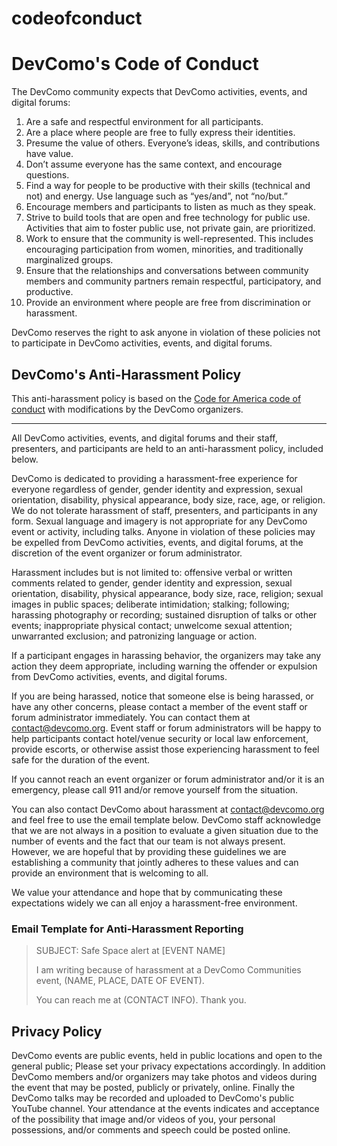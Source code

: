 codeofconduct
=============

# DevComo's Code of Conduct

The DevComo community expects that DevComo activities, events, and digital forums:

1. Are a safe and respectful environment for all participants.
2. Are a place where people are free to fully express their identities.
3. Presume the value of others. Everyone’s ideas, skills, and contributions have value.
4. Don’t assume everyone has the same context, and encourage questions.
5. Find a way for people to be productive with their skills (technical and not) and energy. Use language such as “yes/and”, not “no/but.”
6. Encourage members and participants to listen as much as they speak.
7. Strive to build tools that are open and free technology for public use. Activities that aim to foster public use, not private gain, are prioritized.
8. Work to ensure that the community is well-represented. This includes encouraging participation from women, minorities, and traditionally marginalized groups. 
9. Ensure that the relationships and conversations between community members and community partners remain respectful, participatory, and productive.
10. Provide an environment where people are free from discrimination or harassment.

DevComo reserves the right to ask anyone in violation of these policies not to participate in DevComo activities, events, and digital forums.

## DevComo's Anti-Harassment Policy

This anti-harassment policy is based on the [Code for America code of conduct](https://github.com/codeforamerica/codeofconduct/blob/master/README.md) with modifications by the DevComo organizers.

* * * 

All DevComo activities, events, and digital forums and their staff, presenters, and participants are held to an anti-harassment policy, included below.

DevComo is dedicated to providing a harassment-free experience for everyone regardless of gender, gender identity and expression, sexual orientation, disability, physical appearance, body size, race, age, or religion. We do not tolerate harassment of staff, presenters, and participants in any form. Sexual language and imagery is not appropriate for any DevComo event or activity, including talks. Anyone in violation of these policies may be expelled from DevComo activities, events, and digital forums, at the discretion of the event organizer or forum administrator.

Harassment includes but is not limited to: offensive verbal or written comments related to gender, gender identity and expression, sexual orientation, disability, physical appearance, body size, race, religion; sexual images in public spaces; deliberate intimidation; stalking; following; harassing photography or recording; sustained disruption of talks or other events; inappropriate physical contact; unwelcome sexual attention; unwarranted exclusion; and patronizing language or action.

If a participant engages in harassing behavior, the organizers may take any action they deem appropriate, including warning the offender or expulsion from DevComo activities, events, and digital forums. 

If you are being harassed, notice that someone else is being harassed, or have any other concerns, please contact a member of the event staff or forum administrator immediately. You can contact them at [contact@devcomo.org](mailto:contact@devcomo.org). Event staff or forum administrators will be happy to help participants contact hotel/venue security or local law enforcement, provide escorts, or otherwise assist those experiencing harassment to feel safe for the duration of the event.

If you cannot reach an event organizer or forum administrator and/or it is an emergency, please call 911 and/or remove yourself from the situation. 

You can also contact DevComo about harassment at [contact@devcomo.org](mailto:contact@devcomo.org) and feel free to use the email template below. DevComo staff acknowledge that we are not always in a position to evaluate a given situation due to the number of events and the fact that our team is not always present. However, we are hopeful that by providing these guidelines we are establishing a community that jointly adheres to these values and can provide an environment that is welcoming to all.

We value your attendance and hope that by communicating these expectations widely we can all enjoy a harassment-free environment.

### Email Template for Anti-Harassment Reporting

> SUBJECT: Safe Space alert at [EVENT NAME]
> 
> I am writing because of harassment at a DevComo Communities event, (NAME, PLACE, DATE OF EVENT). 
> 
> You can reach me at (CONTACT INFO). Thank you.

## Privacy Policy

DevComo events are public events, held in public locations and open to the general public; Please set your privacy expectations accordingly. In addition DevComo members and/or organizers may take photos and videos during the event that may be posted, publicly or privately, online. Finally the DevComo talks may be recorded and uploaded to DevComo's public YouTube channel. Your attendance at the events indicates and acceptance of the possibility that image and/or videos of you, your personal possessions, and/or comments and speech could be posted online.
